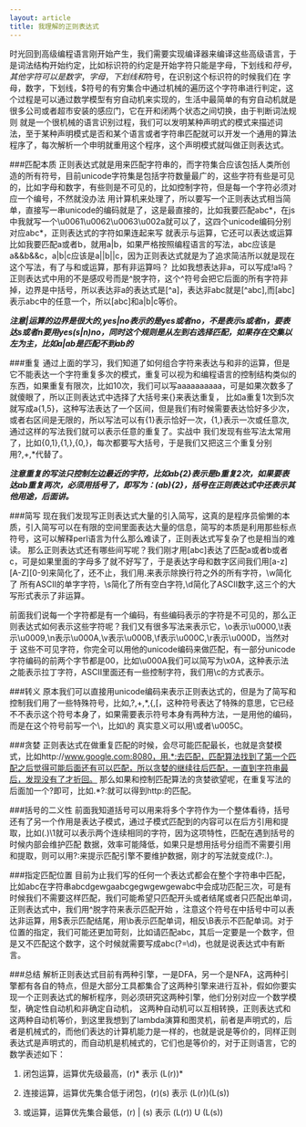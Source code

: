 ```yaml
---
layout: article
title: 我理解的正则表达式
---
```


时光回到高级编程语言刚开始产生，我们需要实现编译器来编译这些高级语言，于是词法结构开始约定，比如标识符的约定是开始字符只能是字母，下划线和$符号，其他字符可以是数字，字母，下划线和$符号，在识别这个标识符的时候我们在
字母，数字，下划线，$符号的有穷集合中通过机械的遍历这个字符串进行判定，这个过程是可以通过数学模型有穷自动机来实现的，生活中最简单的有穷自动机就是很多公司或者超市安装的感应门，它在开和闭两个状态之间切换，由于判断词法规则
就是一个很机械的语言识别过程，我们可以发明某种声明式的模式来描述词法，至于某种声明模式是否和某个语言或者字符串匹配就可以开发一个通用的算法程序了，每次解析一个申明就重用这个程序，这个声明模式就叫做正则表达式。

###匹配本质
正则表达式就是用来匹配字符串的，而字符集合应该包括人类所创造的所有符号，目前unicode字符集是包括字符数量最广的，这些字符有些是可见的，比如字母和数字，有些则是不可见的，比如控制字符，但是每一个字符必须对应一个编号，不然就没办法
用计算机来处理了，所以要写一个正则表达式相当简单，直接写一串unicode的编码就是了，这是最直接的，比如我要匹配abc*，在js中我就写一个\u0061\u0062\u0063\u002a就可以了，这四个unicode编码分别对应abc*，正则表达式的字符如果连起来写
就表示与运算，它还可以表达或运算比如我要匹配a或者b，就用a|b，如果严格按照编程语言的写法，abc应该是a&&b&&c，a|b|c应该是a||b||c，因为正则表达式就是为了追求简洁所以就是现在这个写法，有了与和或运算，那有非运算吗？
比如我想表达非a，可以写成!a吗？正则表达式中用的不是感叹号而是^脱字符，这个^符号会把它后面的所有字符非掉，边界是中括号，所以表达非a的表达式是[^a]，表达非abc就是[^abc],而[abc]表示abc中的任意一个，所以[abc]和a|b|c等价。

***注意|运算的边界是很大的,yes|no表示的是yes或者no，不是表示s或者n，要表达s或者n要用yes(s|n)no，同时这个规则是从左到右选择匹配，如果存在交集以左为主，比如a|ab是匹配不到ab的***

###重复
通过上面的学习，我们知道了如何组合字符来表达与和非的运算，但是它不能表达一个字符重复多次的模式，重复可以视为和编程语言的控制结构类似的东西，如果重复有限次，比如10次，我们可以写aaaaaaaaaa，可是如果次数多了就傻眼了，所以正则表达式中选择了大括号来{}来表达重复，
比如a重复1次到5次就写成a{1,5}，这种写法表达了一个区间，但是我们有时候需要表达恰好多少次，或者右区间是无限的，所以写法可以有{1}表示恰好一次，{1,}表示一次或任意次,通过这样的写法我们就可以表示任意的重复了。实战中
我们发现有些写法太常用了，比如{0,1},{1,},{0,}，每次都要写大括号，于是我们又把这三个重复分别用?,+,*代替了。

***注意重复的写法只控制左边最近的字符，比如ab{2}表示是b重复2次，如果要表达ab重复两次，必须用括号了，即写为：(ab){2}，括号在正则表达式中还表示其他用途，后面讲。***

###简写
现在我们发现写正则表达式大量的引入简写，这真的是程序员偷懒的本质，引入简写可以在有限的空间里面表达大量的信息，简写的本质是利用那些标点符号，这可以解释perl语言为什么那么难读了，正则表达式写复杂了也是相当的难读。
那么正则表达式还有哪些间写呢？我们刚才用[abc]表达了匹配a或者b或者c，可是如果里面的字母多了就不好写了，于是表达字母和数字区间我们用[a-z][A-Z][0-9]来简化了，还不止，我们用.来表示除换行符之外的所有字符，\w简化了
所有ASCII的单字字符，\s简化了所有空白字符,\d简化了ASCII数字,这三个的大写形式表示了非运算。

前面我们说每一个字符都是有一个编码，有些编码表示的字符是不可见的，那么正则表达式如何表示这些字符呢？我们又有很多写法来表示它，\o表示\u0000,\t表示\u0009,\n表示\u000A,\v表示\u000B,\f表示\u000C,\r表示\u000D，当然对于
这些不可见字符，你完全可以用他的unicode编码来做匹配，有一部分unicode字符编码的前两个字节都是00，比如\u000A我们可以简写为\x0A，这种表示法之能表示拉丁字符，ASCII里面还有一些控制字符，我们用\c的方式表示。

###转义
原本我们可以直接用unicode编码来表示正则表达式的，但是为了简写和控制我们用了一些特殊符号，比如\,?,+,*,{,[，这种符号表达了特殊的意思，它已经不不表示这个符号本身了，如果需要表示符号本身有两种方法，一是用他的编码，而是在这个符号前写一个\，比如\的
真实意义可以用\\或者\u005C。

###贪婪
正则表达式在做重复匹配的时候，会尽可能匹配最长，也就是贪婪模式，比如http://www.google.com:8080，用.*:去匹配，匹配算法找到了第一个匹配之后觉得可能后面还有可以匹配，所以贪婪的继续往后匹配，一直到字符串最后，发现没有了才折回。
那么如果和控制匹配算法的贪婪欲望呢，在重复写法的后面加一个?即可，比如.*?:就可以得到http:的匹配。

###括号的二义性
前面我知道括号可以用来将多个字符作为一个整体看待，括号还有了另一个作用是表达子模式，通过子模式匹配到的内容可以在后方引用和提取，比如(.)\1就可以表示两个连续相同的字符，因为这项特性，匹配在遇到括号的时候内部会维护匹配
数据，效率可能降低，如果只是想用括号分组而不需要引用和提取，则可以用?:来提示匹配引擎不要维护数据，刚才的写法就变成(?:.)。

###指定匹配位置
目前为止我们写的任何一个表达式都会在整个字符串中匹配，比如abc在字符串abcdgewgaabcgegwgewgewabc中会成功匹配三次，可是有时候我们不需要这样匹配，我们可能希望只匹配开头或者结尾或者只匹配出单词，正则表达式中，我们用^脱字符来表示匹配开始
，注意这个符号在中括号中可以表达非运算，用$表示匹配结尾，用\b表示匹配单词，相反\B表示不匹配单词。对于位置的指定，我们可能还更加苛刻，比如请匹配abc，其后一定要是一个数字，但是又不匹配这个数字，这个时候就需要写成abc(?=\d)，也就是说表达式中有断言。

###总结
解析正则表达式目前有两种引擎，一是DFA，另一个是NFA，这两种引擎都有各自的特点，但是大部分工具都集合了这两种引擎来进行互补，假如你要实现一个正则表达式的解析程序，则必须研究这两种引擎，他们分别对应一个数学模型，确定性自动机和非确定自动机，
这两种自动机可以互相转换，正则表达式和这两种自动机等价，到这里我想到了lambda演算和图灵机，前者是声明式的，后者是机械式的，而他们表达的计算机能力是一样的，也就是说是等价的，同样正则表达式是声明式的，而自动机是机械式的，它们也是等价的，对于正则语言，它的
数学表述如下：

1. 闭包运算，运算优先级最高，(r)* 表示 (L(r))*

2. 连接运算，运算优先集合低于闭包，(r)(s) 表示 (L(r))(L(s))

3. 或运算，运算优先集合最低，(r) | (s) 表示 (L(r)) U (L(s))

